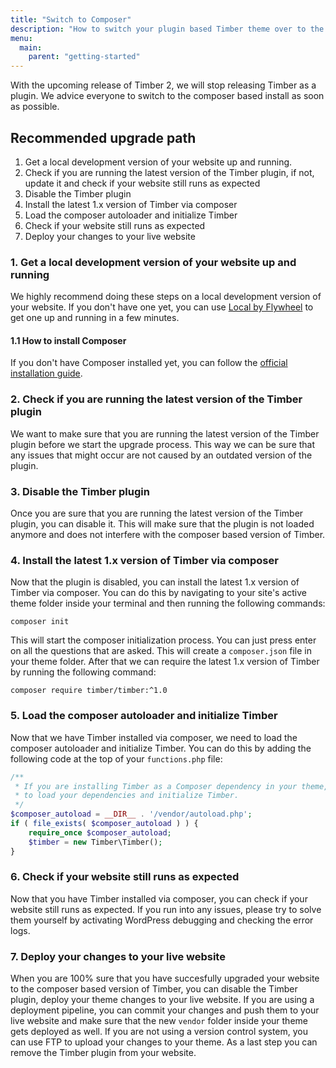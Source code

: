 ```yaml
---
title: "Switch to Composer"
description: "How to switch your plugin based Timber theme over to the composer based version."
menu:
  main:
    parent: "getting-started"
---
```


With the upcoming release of Timber 2, we will stop releasing Timber as a plugin. We advice everyone to switch to the composer based install as soon as possible.

## Recommended upgrade path

1. Get a local development version of your website up and running.
2. Check if you are running the latest version of the Timber plugin, if not, update it and check if your website still runs as expected
3. Disable the Timber plugin
4. Install the latest 1.x version of Timber via composer
5. Load the composer autoloader and initialize Timber 
6. Check if your website still runs as expected
7. Deploy your changes to your live website

### 1. Get a local development version of your website up and running
We highly recommend doing these steps on a local development version of your website. If you don't have one yet, you can use [Local by Flywheel](https://localbyflywheel.com/) to get one up and running in a few minutes.

#### 1.1 How to install Composer
If you don't have Composer installed yet, you can follow the [official installation guide](https://getcomposer.org/doc/00-intro.md).


### 2. Check if you are running the latest version of the Timber plugin
We want to make sure that you are running the latest version of the Timber plugin before we start the upgrade process. This way we can be sure that any issues that might occur are not caused by an outdated version of the plugin.

### 3. Disable the Timber plugin
Once you are sure that you are running the latest version of the Timber plugin, you can disable it. This will make sure that the plugin is not loaded anymore and does not interfere with the composer based version of Timber.

### 4. Install the latest 1.x version of Timber via composer
Now that the plugin is disabled, you can install the latest 1.x version of Timber via composer. You can do this by navigating to your site's active theme folder inside your terminal and then running the following commands:

```shell
composer init
```
This will start the composer initialization process. You can just press enter on all the questions that are asked. This will create a `composer.json` file in your theme folder. After that we can require the latest 1.x version of Timber by running the following command:

```shell
composer require timber/timber:^1.0
```

### 5. Load the composer autoloader and initialize Timber
Now that we have Timber installed via composer, we need to load the composer autoloader and initialize Timber. You can do this by adding the following code at the top of your `functions.php` file:

```php
/**
 * If you are installing Timber as a Composer dependency in your theme, you'll need this block
 * to load your dependencies and initialize Timber.
 */
$composer_autoload = __DIR__ . '/vendor/autoload.php';
if ( file_exists( $composer_autoload ) ) {
	require_once $composer_autoload;
	$timber = new Timber\Timber();
}
```

### 6. Check if your website still runs as expected
Now that you have Timber installed via composer, you can check if your website still runs as expected. If you run into any issues, please try to solve them yourself by activating WordPress debugging and checking the error logs.

### 7. Deploy your changes to your live website
When you are 100% sure that you have succesfully upgraded your website to the composer based version of Timber, you can disable the Timber plugin, deploy your theme changes to your live website. If you are using a deployment pipeline, you can commit your changes and push them to your live website and make sure that the new `vendor` folder inside your theme gets deployed as well. If you are not using a version control system, you can use FTP to upload your changes to your theme. As a last step you can remove the Timber plugin from your website.